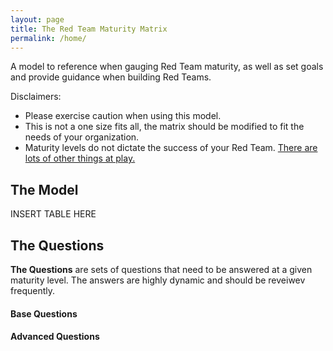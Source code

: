 ```yaml
---
layout: page
title: The Red Team Maturity Matrix
permalink: /home/
---
```


A model to reference when gauging Red Team maturity, as well as set goals and provide guidance when building Red Teams.

Disclaimers:
 - Please exercise caution when using this model. 
 - This is not a one size fits all, the matrix should be modified to fit the needs of your organization.
 - Maturity levels do not dictate the success of your Red Team. [There are lots of other things at play.](/meta)
 
## The Model

INSERT TABLE HERE

## The Questions

**The Questions** are sets of questions that need to be answered at a given maturity level. The answers are highly dynamic and should be reveiwev frequently. 

#### Base Questions

#### Advanced Questions



